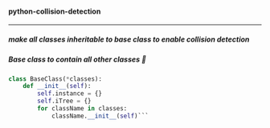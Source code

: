 ####  **python-collision-detection**
____________________________________
#####  make all classes inheritable to base class to enable collision detection



#####  Base class to contain all other classes :construction_worker:

```python
class BaseClass(*classes):
    def __init__(self):
        self.instance = {}
        self.iTree = {}
        for className in classes:
            className.__init__(self)```




